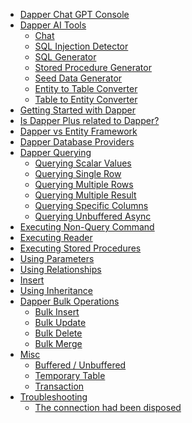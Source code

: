 <nav class="main-nav" itemscope itemtype="http://schema.org/SiteNavigationElement">
    <ul class="nav nav-level-one" id="side-menu">
		<li><a href="https://zzzcode.ai/dapper/chat" target="_blank">Dapper Chat GPT Console</a></li>
		<li>
			<a href="/dapper-ai-tools">Dapper AI Tools</a>
			<ul class="nav-level-two" data-display="dapper-ai-tools">
				<li><a href="https://zzzcode.ai/dapper/chat">Chat</a></li>
				<li><a href="https://zzzcode.ai/dapper/sql-injection-detector">SQL Injection Detector</a></li>
				<li><a href="https://zzzcode.ai/dapper/sql-generator">SQL Generator</a></li>
				<li><a href="https://zzzcode.ai/dapper/stored-procedure-generator">Stored Procedure Generator</a></li>
				<li><a href="https://zzzcode.ai/dapper/seed-data-generator">Seed Data Generator</a></li>
				<li><a href="https://zzzcode.ai/dapper/entity-to-table-converter">Entity to Table Converter</a></li>
				<li><a href="https://zzzcode.ai/dapper/table-to-entity-converter">Table to Entity Converter</a></li>
			</ul>
		</li>
        <li>
            <a href="/">Getting Started with Dapper</a>
        </li>	
		<li><a href="/dapper-and-dapper-plus">Is Dapper Plus related to Dapper?</a></li>
		<li><a href="/dapper-vs-entity-framework">Dapper vs Entity Framework</a></li>
		<li><a href="/database-providers">Dapper Database Providers</a></li>
		<li>
			<a href="/dapper-query">Dapper Querying</a>
			<ul class="nav-level-two" style="display: block;">
				<li><a href="/dapper-query/selecting-scalar-values">Querying Scalar Values</a></li>
				<li><a href="/dapper-query/selecting-single-rows">Querying Single Row</a></li>
				<li><a href="/dapper-query/selecting-multiple-rows">Querying Multiple Rows</a></li>
				<li><a href="/dapper-query/selecting-multiple-results">Querying Multiple Result</a></li>
				<li><a href="/dapper-query/selecting-specific-columns">Querying Specific Columns</a></li>
				<li><a href="/dapper-query/selecting-unbuffered-async">Querying Unbuffered Async</a></li>
			</ul>
		</li>
		<li><a href="/non-query">Executing Non-Query Command</a></li>
		<li><a href="/execute-reader">Executing Reader</a></li>
		<li><a href="/stored-procedures">Executing Stored Procedures</a></li>
		<li><a href="/parameters">Using Parameters</a></li>
		<li><a href="/relationships">Using Relationships</a></li>
		<li><a href="/saving-data/insert">Insert</a></li>
		<li><a href="/hierarchical-data">Using Inheritance</a></li>
        <li>
            <a href="/bulk-operations">Dapper Bulk Operations</a>
            <ul class="nav-level-two" style="display: block;">
                <li><a href="/bulk-operations/bulk-insert">Bulk Insert</a></li>
                <li><a href="/bulk-operations/bulk-update">Bulk Update</a></li>
                <li><a href="/bulk-operations/bulk-delete">Bulk Delete</a></li>
                <li><a href="/bulk-operations/bulk-merge">Bulk Merge</a></li>
            </ul>
        </li>
		<li>
			<a href="/misc">Misc</a>
			<ul class="nav-level-two">
                <li><a href="/misc/buffered-unbuffered">Buffered / Unbuffered</a></li>
                <li><a href="/misc/temporary-table">Temporary Table</a></li>
                <li><a href="/misc/transaction">Transaction</a></li>
            </ul>
		</li>
		<li>
			<a href="/troubleshooting">Troubleshooting</a>
			<ul class="nav-level-two">
                <li><a href="/troubleshooting/the-connection-had-been-disposed">The connection had been disposed</a></li>
            </ul>
		</li>
    </ul>
</nav>